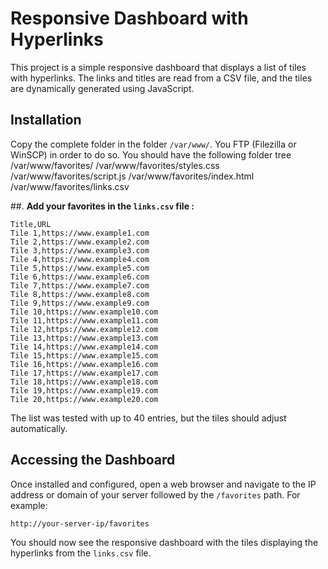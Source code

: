 # Responsive Dashboard with Hyperlinks

This project is a simple responsive dashboard that displays a list of tiles with hyperlinks. The links and titles are read from a CSV file, and the tiles are dynamically generated using JavaScript.

## Installation

Copy the complete folder in the folder `/var/www/`.
You FTP (Filezilla or WinSCP) in order to do so.
You should have the following folder tree 
/var/www/favorites/
/var/www/favorites/styles.css
/var/www/favorites/script.js
/var/www/favorites/index.html
/var/www/favorites/links.csv

##. **Add your favorites in the `links.csv` file :**

   ```csv
   Title,URL
   Tile 1,https://www.example1.com
   Tile 2,https://www.example2.com
   Tile 3,https://www.example3.com
   Tile 4,https://www.example4.com
   Tile 5,https://www.example5.com
   Tile 6,https://www.example6.com
   Tile 7,https://www.example7.com
   Tile 8,https://www.example8.com
   Tile 9,https://www.example9.com
   Tile 10,https://www.example10.com
   Tile 11,https://www.example11.com
   Tile 12,https://www.example12.com
   Tile 13,https://www.example13.com
   Tile 14,https://www.example14.com
   Tile 15,https://www.example15.com
   Tile 16,https://www.example16.com
   Tile 17,https://www.example17.com
   Tile 18,https://www.example18.com
   Tile 19,https://www.example19.com
   Tile 20,https://www.example20.com
   ```

The list was tested with up to 40 entries, but the tiles should adjust automatically.

## Accessing the Dashboard

Once installed and configured, open a web browser and navigate to the IP address or domain of your server followed by the `/favorites` path. For example:
```
http://your-server-ip/favorites
```
You should now see the responsive dashboard with the tiles displaying the hyperlinks from the `links.csv` file.
